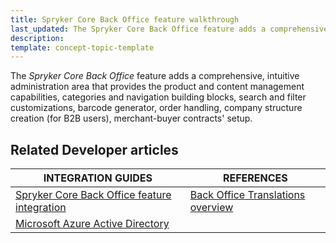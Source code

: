 ```yaml
---
title: Spryker Core Back Office feature walkthrough
last_updated: The Spryker Core Back Office feature adds a comprehensive, intuitive administration area
description:
template: concept-topic-template
---
```


The _Spryker Core Back Office_ feature adds a comprehensive, intuitive administration area that provides the product and content management capabilities, categories and navigation building blocks, search and filter customizations, barcode generator, order handling, company structure creation (for B2B users), merchant-buyer contracts' setup.

<!--
To learn more about the feature and to find out how end users use it, see [Spryker Core Back Office](/docs/scos/user/features/{{page.version}}/spryker-core-back-office-feature-overview/spryker-core-back-office-feature-overview.html) for business users.
-->


## Related Developer articles

|INTEGRATION GUIDES  | REFERENCES|
|---------|---------|
| [Spryker Core Back Office feature integration](/docs/scos/dev/feature-integration-guides/{{page.version}}/spryker-core-back-office-feature-integration.html)  | [Back Office Translations overview](/docs/scos/user/features/{{page.version}}/spryker-core-back-office-feature-overview/back-office-translations-overview.html) |
| [Microsoft Azure Active Directory](/docs/scos/dev/feature-integration-guides/{{page.version}}/microsoft-azure-active-directory.html)   | |
